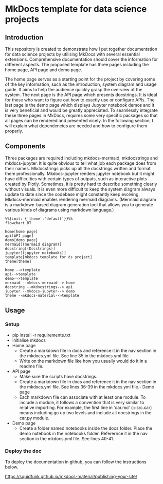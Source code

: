 # MkDocs template for data science projects

## Introduction
This repository is created to demonstrate how I put together documentation for data science projects by utilising MkDocs with several essential extensions. Comprehensive documentation should cover the information for different aspects. The proposed template has three pages including the home page, API page and demo page.

The home page serves as a starting point for the project by covering some of the key information, such as the introduction, system diagram and usage guide. It aims to help the audience quickly grasp the overview of the system. The next page is the API page which presents docstrings. It is ideal for those who want to figure out how to exactly use or configure APIs. The last page is the demo page which displays Jupyter notebook demos and it is very beneficial and would be greatly appreciated. To seamlessly integrate these three pages in MkDocs, requires some very specific packages so that all pages can be rendered and presented nicely. In the following section, I will explain what dependencies are needed and how to configure them properly.

## Components
Three packages are required including mkdocs-mermaid, mkdocstrings and mkdocs-jupyter. It is quite obvious to tell what job each package does from their names. Mkdocstrings picks up all the docstrings written and format them professionally. Mkdocs-jupyter renders jupyter notebook but it might have difficulties with certain types of outputs, such as interactive plots created by Plotly. Sometimes, it is pretty hard to describe something clearly without visuals. It is even more difficult to keep the system diagram always update to date since the codebase might constantly keep evolving. Mkdocs-mermaid enables rendering mermaid diagrams. (Mermaid diagram is a markdown-based diagram generation tool that allows you to generate various kinds of diagrams using markdown language.)

```mermaid
%%{init: {'theme':'default'}}%%
flowchart BT

home[home page]
api[API page]
demo[demo page]
mermaid[(mermaid diagram)]
docstring[(Docstrings)]
jupyter[(jupyter notebooks)]
template[mkdocs template for ds project]
theme[theme]

home -->template
api-->template
demo-->template
mermaid --mkdocs-mermaid--> home
docstring --mkdocstrings--> api
jupyter --mkdocs-jupyter--> demo
theme --mkdocs-material-->template
```

## Usage
### Setup
- pip install -r requirements.txt
- Initialise mkdocs
- Home page
  - Create a markdown file in docs and reference it in the nav section in the mkdocs.yml file. See line 35 in the mkdocs.yml file.
  - Write on the markdown file like how you usually would do it in a readme file.
- API page
  - Make sure the scripts have docstrings.
  - Create a markdown file in docs and reference it in the nav section in the mkdocs.yml file. See lines 36-39 in the mkdocs.yml file.- Demo page
  - Each markdown file can associate with at least one module. To include a module, it follows a convention that is very similar to relative importing. For example, the first line in 'car.md' (:::src.car) means including go up two levels and include all docstrings in the car.py module.
- Demo page
  - Create a folder named notebooks inside the docs folder. Place the demo notebook in the notebooks folder. Referernce it in the nav section in the mkdocs.yml file. See lines 40-41.
  

### Deploy the doc
To deploy the documentation in github, you can follow the instructions below.

https://squidfunk.github.io/mkdocs-material/publishing-your-site/
